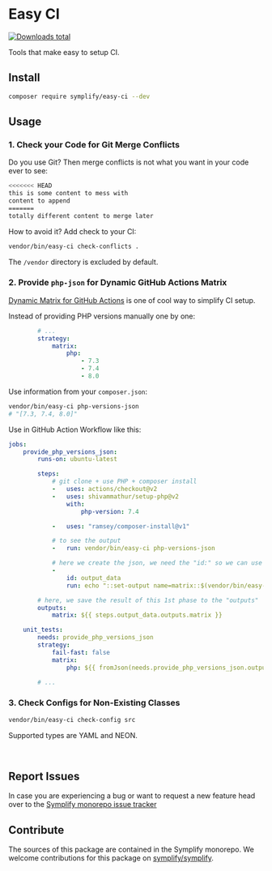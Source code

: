# Easy CI

[![Downloads total](https://img.shields.io/packagist/dt/symplify/easy-ci.svg?style=flat-square)](https://packagist.org/packages/symplify/easy-ci/stats)

Tools that make easy to setup CI.

## Install

```bash
composer require symplify/easy-ci --dev
```

## Usage

### 1. Check your Code for Git Merge Conflicts

Do you use Git? Then merge conflicts is not what you want in your code ever to see:

```bash
<<<<<<< HEAD
this is some content to mess with
content to append
=======
totally different content to merge later
````

How to avoid it? Add check to your CI:

```bash
vendor/bin/easy-ci check-conflicts .
```

The `/vendor` directory is excluded by default.

### 2. Provide `php-json` for Dynamic GitHub Actions Matrix

[Dynamic Matrix for GitHub Actions](https://tomasvotruba.com/blog/2020/11/16/how-to-make-dynamic-matrix-in-github-actions/) is one of cool way to simplify CI setup.

Instead of providing PHP versions manually one by one:

```yaml
        # ...
        strategy:
            matrix:
                php:
                    - 7.3
                    - 7.4
                    - 8.0
```

Use information from your `composer.json`:

```bash
vendor/bin/easy-ci php-versions-json
# "[7.3, 7.4, 8.0]"
```

Use in GitHub Action Workflow like this:

```yaml
jobs:
    provide_php_versions_json:
        runs-on: ubuntu-latest

        steps:
            # git clone + use PHP + composer install
            -   uses: actions/checkout@v2
            -   uses: shivammathur/setup-php@v2
                with:
                    php-version: 7.4

            -   uses: "ramsey/composer-install@v1"

            # to see the output
            -   run: vendor/bin/easy-ci php-versions-json

            # here we create the json, we need the "id:" so we can use it in "outputs" bellow
            -
                id: output_data
                run: echo "::set-output name=matrix::$(vendor/bin/easy-ci php-versions-json)"

        # here, we save the result of this 1st phase to the "outputs"
        outputs:
            matrix: ${{ steps.output_data.outputs.matrix }}

    unit_tests:
        needs: provide_php_versions_json
        strategy:
            fail-fast: false
            matrix:
                php: ${{ fromJson(needs.provide_php_versions_json.outputs.matrix) }}

        # ...
```

### 3. Check Configs for Non-Existing Classes

```bash
vendor/bin/easy-ci check-config src
```

Supported types are YAML and NEON.

<br>

## Report Issues

In case you are experiencing a bug or want to request a new feature head over to the [Symplify monorepo issue tracker](https://github.com/symplify/symplify/issues)

## Contribute

The sources of this package are contained in the Symplify monorepo. We welcome contributions for this package on [symplify/symplify](https://github.com/symplify/symplify).
